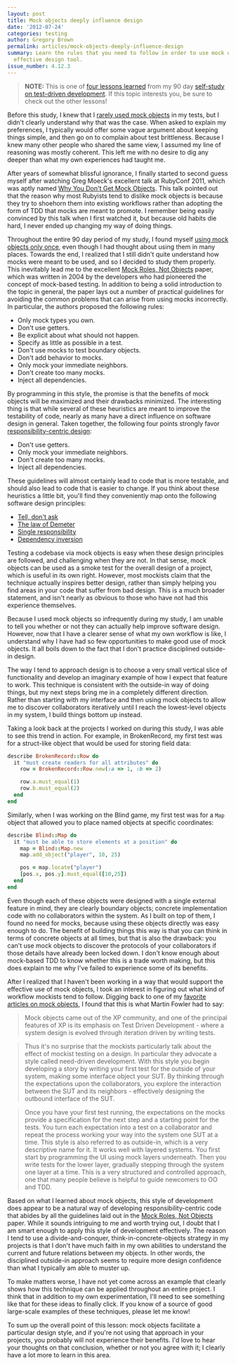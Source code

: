 ```yaml
---
layout: post
title: Mock objects deeply influence design
date: '2012-07-24'
categories: testing
author: Gregory Brown
permalink: articles/mock-objects-deeply-influence-design
summary: Learn the rules that you need to follow in order to use mock objects as an
  effective design tool.
issue_number: 4.12.3
---
```


> **NOTE:** This is one of [four lessons
> learned](http://practicingruby.com/articles/tdd-lessons-learned) from my 90 day [self-study on
> test-driven development](http://practicingruby.com/articles/tdd-costs-and-benefits). 
> If this topic interests you, be sure to check out the other lessons!

Before this study, I knew that I [rarely used mock objects](http://practicingruby.com/articles/thoughts-on-mocking-2) 
in my tests, but I didn't clearly understand why that was the case. When asked to explain my 
preferences, I typically would offer some vague argument about keeping things
simple, and then go on to complain about test brittleness. Because I knew many
other people who shared the same view, I assumed my line of reasoning was 
mostly coherent. This left me with no desire to dig any deeper than what my own 
experiences had taught me.

After years of somewhat blissful ignorance, I finally started to second guess
myself after watching Greg Moeck's excellent talk at RubyConf 2011, which was
aptly named [Why You Don't Get Mock Objects](http://www.confreaks.com/videos/659-rubyconf2011-why-you-don-t-get-mock-objects). 
This talk pointed out that the reason why most Rubyists tend to dislike mock
objects is because they try to shoehorn them into existing workflows rather 
than adopting the form of TDD that mocks are meant to promote. I remember being
easily convinced by this talk when I first watched it, but because old habits
die hard, I never ended up changing my way of doing things.

Throughout the entire 90 day period of my study, I found myself [using mock
objects only
once](https://github.com/elm-city-craftworks/broken_record/blob/5c9287e0c6d8211c4a91aee43b26181dfbcc1992/test/record_test.rb), 
even though I had thought about using them in many places. Towards the end, I realized that I
still didn't quite understand how mocks were meant to be used, and so I
decided to study them properly. This inevitably lead me to the excellent [Mock
Roles, Not Objects](http://www.jmock.org/oopsla2004.pdf) paper, which was written in 
2004 by the developers who had pioneered the concept of mock-based testing. In
addition to being a solid introduction to the topic in general, the paper lays
out a number of practical guidelines for avoiding the common problems that can
arise from using mocks incorrectly. In particular, the authors proposed the
following rules:

* Only mock types you own.
* Don't use getters.
* Be explicit about what should not happen.
* Specify as little as possible in a test.
* Don't use mocks to test boundary objects.
* Don't add behavior to mocks.
* Only mock your immediate neighbors.
* Don't create too many mocks.
* Inject all dependencies.

By programming in this style, the promise is that the benefits of mock objects
will be maximized and their drawbacks minimized. The interesting thing is that
while several of these heuristics are meant to improve the testability of code,
nearly as many have a direct influence on software design in general. Taken
together, the following four points strongly favor [responsibility-centric
design](http://practicingruby.com/articles/responsibility-centric-vs-data-centric-design):

* Don't use getters.
* Only mock your immediate neighbors.
* Don't create too many mocks.
* Inject all dependencies.

These guidelines will almost certainly lead to code that is more testable, 
and should also lead to code that is easier to change. If you think about
these heuristics a little bit, you'll find they conveniently map onto
the following software design principles:

* [Tell, don't ask](http://robots.thoughtbot.com/post/27572137956/tell-dont-ask)
* [The law of Demeter](http://en.wikipedia.org/wiki/Law_of_Demeter)
* [Single responsibility](http://en.wikipedia.org/wiki/Single_responsibility_principle)
* [Dependency inversion](http://en.wikipedia.org/wiki/Dependency_inversion_principle)

Testing a codebase via mock objects is easy when these design principles are
followed, and challenging when they are not. In that sense, mock objects can be
used as a smoke test for the overall design of a project, which is useful in its
own right. However, most mockists claim that the technique actually inspires 
better design, rather than simply helping you find areas in your code that
suffer from bad design. This is a much broader statement, and isn't nearly as
obvious to those who have not had this experience themselves.

Because I used mock objects so infrequently during my study, I am unable to tell
you whether or not they can actually help improve software design. However, now
that I have a clearer sense of what my own workflow is like, I understand why I
have had so few opportunities to make good use of mock objects. It all boils
down to the fact that I don't practice disciplined outside-in design.

The way I tend to approach design is to choose a very small vertical slice of
functionality and develop an imaginary example of how I expect that feature to
work. This technique is consistent with the outside-in way of doing things, 
but my next steps bring me in a completely different direction. Rather than
starting with my interface and then using mock objects to allow me to discover
collaborators iteratively until I reach the lowest-level objects in my system, 
I build things bottom up instead.

Taking a look back at the projects I worked on during this study, I was able to
see this trend in action. For example, in BrokenRecord, my first test
was for a struct-like object that would be used for storing field
data:

```ruby
describe BrokenRecord::Row do
  it "must create readers for all attributes" do
    row = BrokenRecord::Row.new(:a => 1, :b => 2)

    row.a.must_equal(1)
    row.b.must_equal(2)
  end
end
```

Similarly, when I was working on the Blind game, my first test was for a `Map` object
that allowed you to place named objects at specific coordinates:

```ruby
describe Blind::Map do
  it "must be able to store elements at a position" do
    map = Blind::Map.new
    map.add_object("player", 10, 25)

    pos = map.locate("player")
    [pos.x, pos.y].must_equal([10,25])
  end
end
```

Even though each of these objects were designed with a single external feature
in mind, they are clearly boundary objects; concrete implementation code with 
no collaborators within the system. As I built on top of them, I found no
need for mocks, because using these objects directly was easy enough to do. The
benefit of building things this way is that you can think in terms of concrete
objects at all times, but that is also the drawback: you can't use mock objects
to discover the protocols of your collaborators if those details have already
been locked down. I don't know enough about mock-based TDD to know
whether this is a trade worth making, but this does explain to me why I've
failed to experience some of its benefits.

After I realized that I haven't been working in a way that would support the
effective use of mock objects, I took an interest in figuring out what kind of
workflow mockists tend to follow. Digging back to one of my [favorite articles on
mock objects](http://martinfowler.com/articles/mocksArentStubs.html), I found that 
this is what Martin Fowler had to say:

> Mock objects came out of the XP community, and one of the principal features of XP is its emphasis on Test Driven Development - where a system design is evolved through iteration driven by writing tests.

> Thus it's no surprise that the mockists particularly talk about the effect of mockist testing on a design. In particular they advocate a style called need-driven development. With this style you begin developing a story by writing your first test for the outside of your system, making some interface object your SUT. By thinking through the expectations upon the collaborators, you explore the interaction between the SUT and its neighbors - effectively designing the outbound interface of the SUT.

> Once you have your first test running, the expectations on the mocks provide a specification for the next step and a starting point for the tests. You turn each expectation into a test on a collaborator and repeat the process working your way into the system one SUT at a time. This style is also referred to as outside-in, which is a very descriptive name for it. It works well with layered systems. You first start by programming the UI using mock layers underneath. Then you write tests for the lower layer, gradually stepping through the system one layer at a time. This is a very structured and controlled approach, one that many people believe is helpful to guide newcomers to OO and TDD.

Based on what I learned about mock objects, this style of development does
appear to be a natural way of developing responsibility-centric code that abides
by all the guidelines laid out in the [Mock Roles, Not
Objects](http://www.jmock.org/oopsla2004.pdf) paper. While it sounds intriguing
to me and worth trying out, I doubt that I am smart enough to apply this
style of development effectively. The reason I tend to use a divide-and-conquer, 
think-in-concrete-objects strategy in my projects is that I don't have much
faith in my own abilities to understand the current and future relations 
between my objects. In other words, the disciplined outside-in approach seems 
to require more design confidence than what I typically am able to muster up. 

To make matters worse, I have not yet come across an example that clearly shows how this
technique can be applied throughout an entire project. I think that in addition
to my own experimentation, I'll need to see something like that for these ideas
to finally click. If you know of a source of good large-scale examples of these
techniques, please let me know!

To sum up the overall point of this lesson: mock objects facilitate
a particular design style, and if you're not using that approach in
your projects, you probably will not experience their benefits. I'd love to hear
your thoughts on that conclusion, whether or not you agree with it; I clearly
have a lot more to learn in this area.
